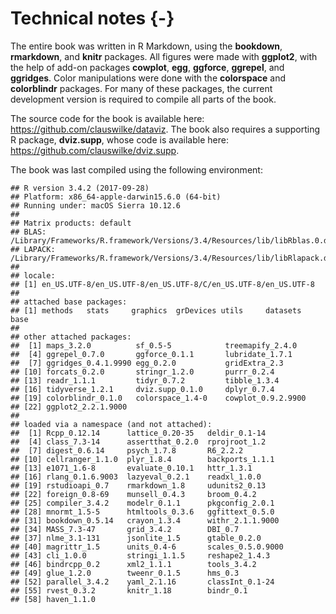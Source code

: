 

# Technical notes {-}

The entire book was written in R Markdown, using the **bookdown**, **rmarkdown**, and **knitr** packages. All figures were made with **ggplot2**, with the help of add-on packages **cowplot**, **egg**, **ggforce**, **ggrepel**, and **ggridges**. Color manipulations were done with the **colorspace** and **colorblindr** packages. For many of these packages, the current development version is required to compile all parts of the book.

The source code for the book is available here: https://github.com/clauswilke/dataviz. The book also requires a supporting R package, **dviz.supp**, whose code is available here: https://github.com/clauswilke/dviz.supp.

The book was last compiled using the following environment:

```
## R version 3.4.2 (2017-09-28)
## Platform: x86_64-apple-darwin15.6.0 (64-bit)
## Running under: macOS Sierra 10.12.6
## 
## Matrix products: default
## BLAS: /Library/Frameworks/R.framework/Versions/3.4/Resources/lib/libRblas.0.dylib
## LAPACK: /Library/Frameworks/R.framework/Versions/3.4/Resources/lib/libRlapack.dylib
## 
## locale:
## [1] en_US.UTF-8/en_US.UTF-8/en_US.UTF-8/C/en_US.UTF-8/en_US.UTF-8
## 
## attached base packages:
## [1] methods   stats     graphics  grDevices utils     datasets  base     
## 
## other attached packages:
##  [1] maps_3.2.0          sf_0.5-5            treemapify_2.4.0   
##  [4] ggrepel_0.7.0       ggforce_0.1.1       lubridate_1.7.1    
##  [7] ggridges_0.4.1.9990 egg_0.2.0           gridExtra_2.3      
## [10] forcats_0.2.0       stringr_1.2.0       purrr_0.2.4        
## [13] readr_1.1.1         tidyr_0.7.2         tibble_1.3.4       
## [16] tidyverse_1.2.1     dviz.supp_0.1.0     dplyr_0.7.4        
## [19] colorblindr_0.1.0   colorspace_1.4-0    cowplot_0.9.2.9900 
## [22] ggplot2_2.2.1.9000 
## 
## loaded via a namespace (and not attached):
##  [1] Rcpp_0.12.14      lattice_0.20-35   deldir_0.1-14    
##  [4] class_7.3-14      assertthat_0.2.0  rprojroot_1.2    
##  [7] digest_0.6.14     psych_1.7.8       R6_2.2.2         
## [10] cellranger_1.1.0  plyr_1.8.4        backports_1.1.1  
## [13] e1071_1.6-8       evaluate_0.10.1   httr_1.3.1       
## [16] rlang_0.1.6.9003  lazyeval_0.2.1    readxl_1.0.0     
## [19] rstudioapi_0.7    rmarkdown_1.8     udunits2_0.13    
## [22] foreign_0.8-69    munsell_0.4.3     broom_0.4.2      
## [25] compiler_3.4.2    modelr_0.1.1      pkgconfig_2.0.1  
## [28] mnormt_1.5-5      htmltools_0.3.6   ggfittext_0.5.0  
## [31] bookdown_0.5.14   crayon_1.3.4      withr_2.1.1.9000 
## [34] MASS_7.3-47       grid_3.4.2        DBI_0.7          
## [37] nlme_3.1-131      jsonlite_1.5      gtable_0.2.0     
## [40] magrittr_1.5      units_0.4-6       scales_0.5.0.9000
## [43] cli_1.0.0         stringi_1.1.5     reshape2_1.4.3   
## [46] bindrcpp_0.2      xml2_1.1.1        tools_3.4.2      
## [49] glue_1.2.0        tweenr_0.1.5      hms_0.3          
## [52] parallel_3.4.2    yaml_2.1.16       classInt_0.1-24  
## [55] rvest_0.3.2       knitr_1.18        bindr_0.1        
## [58] haven_1.1.0
```
